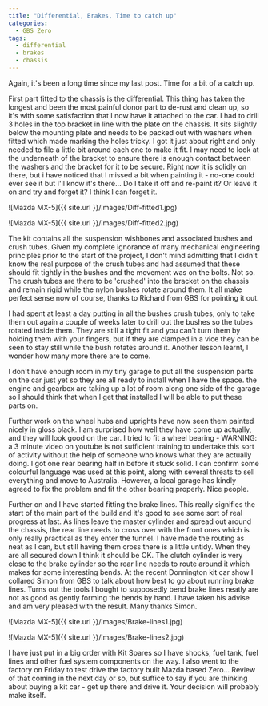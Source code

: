 ```yaml
---
title: "Differential, Brakes, Time to catch up"
categories:
  - GBS Zero
tags:
  - differential
  - brakes
  - chassis
---
```


Again, it's been a long time since my last post. Time for a bit of a catch up.

First part fitted to the chassis is the differential. This thing has taken the longest and been the most painful donor part to de-rust and clean up, so it's with some satisfaction that I now have it attached to the car. I had to drill 3 holes in the top bracket in line with the plate on the chassis. It sits slightly below the mounting plate and needs to be packed out with washers when fitted which made marking the holes tricky. I got it just about right and only needed to file a little bit around each one to make it fit. I may need to look at the underneath of the bracket to ensure there is enough contact between the washers and the bracket for it to be secure. Right now it is solidly on there, but i have noticed that I missed a bit when painting it - no-one could ever see it but I'll know it's there... Do I take it off and re-paint it? Or leave it on and try and forget it? I think I can forget it.

![Mazda MX-5]({{ site.url }}/images/Diff-fitted1.jpg)

![Mazda MX-5]({{ site.url }}/images/Diff-fitted2.jpg)

The kit contains all the suspension wishbones and associated bushes and crush tubes. Given my complete ignorance of many mechanical engineering principles prior to the start of the project, I don't mind admitting that I didn't know the real purpose of the crush tubes and had assumed that these should fit tightly in the bushes and the movement was on the bolts. Not so. The crush tubes are there to be 'crushed' into the bracket on the chassis and remain rigid while the nylon bushes rotate around them. It all make perfect sense now of course, thanks to Richard from GBS for pointing it out.

I had spent at least a day putting in all the bushes crush tubes, only to take them out again a couple of weeks later to drill out the bushes so the tubes rotated inside them. They are still a tight fit and you can't turn them by holding them with your fingers, but if they are clamped in a vice they can be seen to stay still while the bush rotates around it. Another lesson learnt, I wonder how many more there are to come.

I don't have enough room in my tiny garage to put all the suspension parts on the car just yet so they are all ready to install when I have the space. the engine and gearbox are taking up a lot of room along one side of the garage so I should think that when I get that installed I will be able to put these parts on.

Further work on the wheel hubs and uprights have now seen them painted nicely in gloss black. I am surprised how well they have come up actually, and they will look good on the car. I tried to fit a wheel bearing - WARNING: a 3 minute video on youtube is not sufficient training to undertake this sort of activity without the help of someone who knows what they are actually doing. I got one rear bearing half in before it stuck solid. I can confirm some colourful language was used at this point, along with several threats to sell everything and move to Australia. However, a local garage has kindly agreed to fix the problem and fit the other bearing properly. Nice people.

Further on and I have started fitting the brake lines. This really signifies the start of the main part of the build and it's good to see some sort of real progress at last. As lines leave the master cylinder and spread out around the chassis, the rear line needs to cross over with the front ones which is only really practical as they enter the tunnel. I have made the routing as neat as I can, but still having them cross there is a little untidy. When they are all secured down I think it should be OK. The clutch cylinder is very close to the brake cylinder so the rear line needs to route around it which makes for some interesting bends. At the recent Donnington kit car show I collared Simon from GBS to talk about how best to go about running brake lines. Turns out the tools I bought to supposedly bend brake lines neatly are not as good as gently forming the bends by hand. I have taken his advise and am very pleased with the result. Many thanks Simon.

![Mazda MX-5]({{ site.url }}/images/Brake-lines1.jpg)

![Mazda MX-5]({{ site.url }}/images/Brake-lines2.jpg)

I have just put in a big order with Kit Spares so I have shocks, fuel tank, fuel lines and other fuel system components on the way. I also went to the factory on Friday to test drive the factory built Mazda based Zero... Review of that coming in the next day or so, but suffice to say if you are thinking about buying a kit car - get up there and drive it. Your decision will probably make itself.
